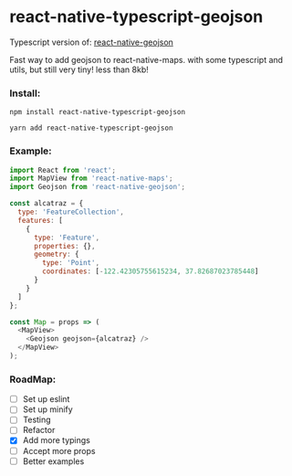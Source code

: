 # react-native-typescript-geojson

Typescript version of: [react-native-geojson](https://github.com/frankrowe/react-native-geojson)

Fast way to add geojson to react-native-maps. with some typescript and utils, but still very tiny! less than 8kb!

### Install:

`npm install react-native-typescript-geojson`

`yarn add react-native-typescript-geojson`

### Example:

```js
import React from 'react';
import MapView from 'react-native-maps';
import Geojson from 'react-native-geojson';

const alcatraz = {
  type: 'FeatureCollection',
  features: [
    {
      type: 'Feature',
      properties: {},
      geometry: {
        type: 'Point',
        coordinates: [-122.42305755615234, 37.82687023785448]
      }
    }
  ]
};

const Map = props => (
  <MapView>
    <Geojson geojson={alcatraz} />
  </MapView>
);
```

### RoadMap:

- [ ] Set up eslint
- [ ] Set up minify
- [ ] Testing
- [ ] Refactor
- [x] Add more typings
- [ ] Accept more props
- [ ] Better examples
